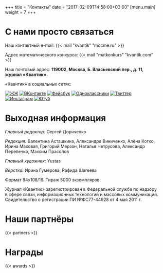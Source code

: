 +++
title = "Контакты"
date = "2017-02-09T14:58:00+03:00"
[menu.main]
  weight = 7
+++


# С нами просто связаться 

Наш контактный e-mail: {{< mail "kvantik" "mccme.ru" >}} 

Адрес математического конкурса: {{< mail "matkonkurs" "kvantik.com" >}} 

Наш почтовый адрес: **119002, Москва, Б. Власьевский пер., д. 11, журнал «Квантик».**


«Квантик» в социальных сетях: 

[![ЖЖ](/img/social/lj_h.png "Живой журнал")](http://kvantik12.livejournal.com/)
[![ВКонтакте](/img/social/vk_h.png "ВКонтакте")](http://vk.com/kvantik12)
[![Фейсбук](/img/social/fb_h.png "Фейсбук")](http://facebook.com/kvantik12)
[![Одноклассники](/img/social/ok_h.png "Одноклассники")](http://ok.ru/kvantik12)
[![Твиттер](/img/social/tw_h.png "Твиттер")](http://twitter.com/kvantik_journal)
[![Инстаграм](/img/social/ig_h.png "Инстаграм")](http://instagram.com/kvantik12/)
[![Ютуб](/img/social/yt_h.png "Ютуб")](http://www.youtube.com/user/kvantik12)

# Выходная информация
*Главный редактор:* Сергей Дориченко  

*Редакция:* Валентина Асташкина, Александра Виниченко, Алёна Котко, Ирина Маховая, Григорий Мерзон, Наталья Нетрусова, Александр Перепечко, Максим Прасолов

*Главный художник:* Yustas

*Вёрстка:* Ирина Гумерова, Рафида Шагеева  

Формат 84х108/16. Тираж 5000 экземпляров.  

Журнал «Квантик» зарегистрирован в Федеральной службе по надзору в сфере связи, информационных технологий и массовых коммуникаций.
Свидетельство о регистрации ПИ №ФС77-44928 от 4 мая 2011 г.

# Наши партнёры

{{< partners >}}

# Награды

{{< awards >}}

